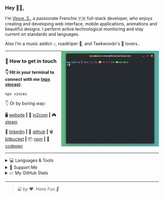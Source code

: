 ### Hey 👋🏻,

I'm [Vince. S.][1], a passionate Frenchie 🇫🇷 full-stack developer, who enjoys creating and developing web interface, mobile applications, animations and beautiful designs. I perform active technological monitoring and stay current on standards and languages.

Also I'm a music addict 🎶, roadtriper 🚀, and Taekwondo's 🥋 lovers..

<img align='right' src="https://raw.githubusercontent.com/Sp0ne/npx-card/main/img/npx-card-small.gif" width="320">

---

### 🔗 How to get in touch

**👇 Hit in your terminal to connect with me ([npx vinces][10]).**

```bash
npx vinces
```

👇 Or by boring way:

🖥 [website][1] **|** 
🔗 [in2com][6] **|** 
🎮 [steam][7]
 
👔 [linkedin][2] **|** 
🐙 [github][3] **|** 
🗑 [bitbucket][4] **|** 
📦 [npm][5] **|** 
🧪 [codepen][11]

---

<details>

<summary>💻 Languages & Tools</summary>

```javascript
import { HumanInterface } from '~/domain/model/human.model'

export const developer: HumanInterface[] = {
  /* learning in progress on comment keys */
  web: {
    languages: {
      regular: ['php', 'javascript', 'typescript', 'node.js'],
      others: [ 'sql', 'html', 'css', 'yaml', 'sass', 'boring..'],
    },
    framework: {
      php: ['symfony', 'laravel', 'slimframework'],
      test: ['phpunit', 'behat', 'eslint'],
      js: ['vue.js', 'nuxt'] /* react */,
      css: ['bootstrap', 'material', 'vuetify', '..'],
    },
    databases: ['mysql', 'mariadb'] /* elasticsearch, typesense */,
    cms: ['wordpress', 'drupal', 'prestashop', '..'],
  },
  devops: {
    containers: ['docker'],
    systems: ['debian', 'ubuntu', 'raspberry', 'windows'],
    webserver: ['nginx', 'apache'],
    /* orchestration: ['kubernetes'], */
  },
  deployment: ['capistrano'] /* kubernetes */,
  continuous: ['bitbucket pipeline'] /* drone.io */,
  misc: ['git', 'makefile', 'firebase', 'socket.io', 'plesk', '..'],
  software: ['adobe cc', '3ds max', 'libre office', 'phpstorm', '..'],
  /* ... */
}
```

</details>


<details>
 
<summary>🎁 Support Me</summary>

Buy me a coffee: [@vinces][9]  
Paypal: [@vincesio][8]  

</details>

 
<details>

<summary>📈 My GitHub Stats</summary>


- ![b1][b1]
- ![b2][b2] 
- ![b3][b3]
- ![b4][b4]
- ![b5][b5]


</details>


---



> _💻 by ❤. Have Fun 🍻_



[b1]: https://badges.pufler.dev/visits/Sp0ne/Sp0ne?style=flat-square&color=black&logo=github
[b2]: https://badges.pufler.dev/years/Sp0ne?style=flat-square&color=black&logo=github
[b3]: https://badges.pufler.dev/repos/Sp0ne?style=flat-square&color=black&logo=github
[b4]: https://badges.pufler.dev/gists/Sp0ne?style=flat-square&color=black&logo=github
[b5]: https://badges.pufler.dev/commits/monthly/Sp0ne?style=flat-square&color=black&logo=github
[1]: https://vinces.io
[2]: https://www.linkedin.com/in/vince-s
[3]: https://github.com/Sp0ne
[4]: https://bitbucket.org/Sp0ne/
[5]: https://www.npmjs.com/~sp0ne
[6]: https://in2com.fr
[7]: https://steamcommunity.com/id/-Sp0ne
[8]: https://www.paypal.com/paypalme/vincesio
[9]: https://www.buymeacoffee.com/vinces
[10]: https://github.com/sp0ne/npx-card
[11]: https://codepen.io/Sp0ne
